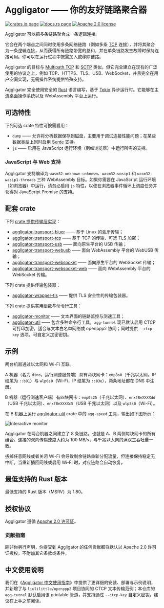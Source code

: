 # Aggligator —— 你的友好链路聚合器

[![crates.io page](https://img.shields.io/crates/v/aggligator)](https://crates.io/crates/aggligator)
[![docs.rs page](https://docs.rs/aggligator/badge.svg)](https://docs.rs/aggligator)
[![Apache 2.0 license](https://img.shields.io/crates/l/aggligator)](https://raw.githubusercontent.com/surban/aggligator/master/LICENSE)

Aggligator 可以把多条链路聚合成一条逻辑连接。

它会在两个端点之间同时使用多条网络链路（例如多条 [TCP] 连接），并将其聚合为一条逻辑连接，从而获得所有链路带宽的总和，并在单条链路发生故障时保持连接可用。你可以在运行过程中按需加入或移除链路。

Aggligator 的目标与 [Multipath TCP] 和 [SCTP] 类似，但它完全建立在现有的广泛使用的协议之上，例如 TCP、HTTPS、TLS、USB、WebSocket，并且完全在用户空间实现，无需操作系统提供特殊支持。

Aggligator 完全使用安全的 [Rust] 语言编写，基于 [Tokio] 异步运行时。它能够在主流桌面操作系统以及 WebAssembly 平台上运行。

[TCP]: https://zh.wikipedia.org/wiki/%E4%BC%A0%E8%BE%93%E6%8E%A7%E5%88%B6%E5%8D%8F%E8%AE%AE
[Multipath TCP]: https://en.wikipedia.org/wiki/Multipath_TCP
[SCTP]: https://zh.wikipedia.org/wiki/%E6%B6%A2%E6%B3%A2%E7%8A%B6%E4%BC%A0%E8%BE%93%E5%8D%8F%E8%AE%AE
[Rust]: https://www.rust-lang.org/
[Tokio]: https://tokio.rs/

## 可选特性

下列可选 crate 特性可按需启用：

- `dump` —— 允许将分析数据保存到磁盘，主要用于调试连接性能问题；在某些数据类型上同时启用 [Serde] 支持。
- `js` —— 启用在 JavaScript 运行环境（例如浏览器）中运行所需的支持。

[Serde]: https://serde.rs/

### JavaScript 与 Web 支持

Aggligator 支持编译为 `wasm32-unknown-unknown`、`wasm32-wasip1` 和 `wasm32-wasip1-threads` 三种 WebAssembly 目标。如果你需要在 JavaScript 运行环境（如浏览器）中运行，请务必启用 `js` 特性，以便在浏览器事件循环上调度任务并获得对 JavaScript Promise 的支持。

## 配套 crate

下列 [crate 提供传输层实现]：

- [aggligator-transport-bluer] —— 基于 Linux 的蓝牙传输；
- [aggligator-transport-tcp] —— 基于 TCP 的传输，可选 TLS 加密；
- [aggligator-transport-usb] —— 面向原生平台的 USB 传输；
- [aggligator-transport-webusb] —— 面向 WebAssembly 平台的 WebUSB 传输；
- [aggligator-transport-websocket] —— 面向原生平台的 WebSocket 传输；
- [aggligator-transport-websocket-web] —— 面向 WebAssembly 平台的 WebSocket 传输。

[crate 提供传输层实现]: https://crates.io/keywords/aggligator-transport
[aggligator-transport-bluer]: https://crates.io/crates/aggligator-transport-bluer
[aggligator-transport-tcp]: https://crates.io/crates/aggligator-transport-tcp
[aggligator-transport-usb]: https://crates.io/crates/aggligator-transport-usb
[aggligator-transport-webusb]: https://crates.io/crates/aggligator-transport-webusb
[aggligator-transport-websocket]: https://crates.io/crates/aggligator-transport-websocket
[aggligator-transport-websocket-web]: https://crates.io/crates/aggligator-transport-websocket-web

下列 crate 提供传输包装器：

- [aggligator-wrapper-tls] —— 提供 TLS 安全性的传输包装器。

[aggligator-wrapper-tls]: https://crates.io/crates/aggligator-wrapper-tls

下列 crate 提供实用函数与命令行工具：

- [aggligator-monitor] —— 文本界面的链路监控与测速工具；
- [aggligator-util] —— 包含多种命令行工具，`agg-tunnel` 现已默认启用 CTCP 可打印加密，适合与文本白名单网络或 openppp2 协同；同时提供 `--ctcp-key` 选项，可自定义加密密钥。

[aggligator-monitor]: https://crates.io/crates/aggligator-monitor
[aggligator-util]: https://crates.io/crates/aggligator-util

## 示例

两台机器通过以太网和 Wi-Fi 互联。

A 机器（名为 `dino`，运行测速服务端）具有两块网卡：`enp8s0`（千兆以太网，IP 结尾为 `::b01`）与 `wlp6s0`（Wi-Fi，IP 结尾为 `::83e`），两条地址都在 DNS 中注册。

B 机器（运行测速客户端）有四块网卡：`enp0s25`（千兆以太网）、`enxf8eXXXXdd`（USB 千兆以太网）、`enxf8eXXXXc5`（USB 千兆以太网）以及 `wlp3s0`（Wi-Fi）。

在 B 机器上运行 [aggligator-util] crate 中的 `agg-speed` 工具，输出如下图所示：

![Interactive monitor](https://raw.githubusercontent.com/surban/aggligator/master/.misc/monitor.png)

Aggligator 在两台机器之间建立了 8 条链路，也就是 A、B 两侧每块网卡的所有组合。连接的双向传输速度大约为 100 MB/s，与千兆以太网的满双工吞吐量一致。

拔掉任意网线或者关闭 Wi-Fi 会导致剩余链路重新分配流量，但连接保持稳定无中断。当重新插回网线或启用 Wi-Fi 时，对应链路会自动恢复。

## 最低支持的 Rust 版本

最低支持的 Rust 版本（MSRV）为 1.80。

## 授权协议

Aggligator 遵循 [Apache 2.0 许可证]。

[Apache 2.0 许可证]: https://github.com/surban/aggligator/blob/master/LICENSE

### 贡献指南

除非你另行声明，你提交到 Aggligator 的任何贡献都将默认以 Apache 2.0 许可证授权，不附加其它条款或条件。

## 中文使用说明

我们在《[Aggligator 中文使用指南](docs/usage-guide.zh-CN.md)》中提供了更详细的安装、部署与示例说明，并新增了与 `liulilittle/openppp2` 项目协同的 CTCP 文本传输范例；本仓库的 `agg-tunnel` 默认启用该 printable 管道，并支持通过 `--ctcp-key` 自定义密钥，建议在上手之前阅读。
